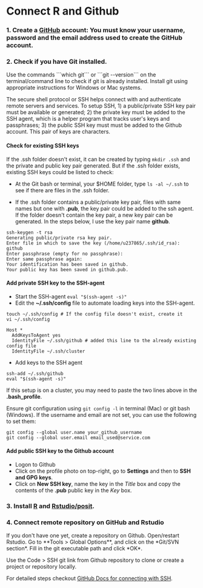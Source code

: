 
# Connect R and Github

### 1. Create a [GitHub](https://github.com/) account: You must know your username, password and the email address used to create the GitHub account.

### 2. Check if you have Git installed.

<p>
Use the commands ```which git``` or ```git --version``` on the terminal/command line to check if git is already installed. Install git using appropriate instructions for Windows or Mac systems.

The secure shell protocol or SSH helps connect with and authenticate remote servers and services. To setup SSH, 1) a public/private SSH key pair must be available or generated; 2) the private key must be added to the SSH agent, which is a helper program that tracks user's keys and passphrases; 3) the public SSH key must must be added to the Github account. This pair of keys are characters.

#### Check for existing SSH keys

If the .ssh folder doesn't exist, it can be created by typing `mkdir .ssh` and the private and public key pair generated. But if the .ssh folder exists, existing SSH keys could be listed to check: 

+ At the Git bash or terminal, your $HOME folder, type `ls -al ~/.ssh` to see if there are files in the .ssh folder.

+ If the .ssh folder contains a public/private key pair, files with same names but one with **.pub**, the key pair could be added to the ssh agent. If the folder doesn't contain the key pair, a new key pair can be generated. In the steps below, I use the key pair name **github**.

```
ssh-keygen -t rsa
Generating public/private rsa key pair.
Enter file in which to save the key (/home/u237865/.ssh/id_rsa): github
Enter passphrase (empty for no passphrase): 
Enter same passphrase again: 
Your identification has been saved in github.
Your public key has been saved in github.pub.
```

#### Add private SSH key to the SSH-agent

+ Start the SSH-agent `eval "$(ssh-agent -s)"`
+ Edit the **~/.ssh/config** file to automate loading keys into the SSH-agent. 
```
touch ~/.ssh/config # If the config file doesn't exist, create it
vi ~/.ssh/config

Host *
  AddKeysToAgent yes
  IdentityFile ~/.ssh/github # added this line to the already existing config file
  IdentityFile ~/.ssh/cluster
```
+ Add keys to the SSH agent
```
ssh-add ~/.ssh/github
eval "$(ssh-agent -s)"
```

If this setup is on a cluster, you may need to paste the two lines above in the **.bash_profile**.

Ensure git configuration using ```git config -l``` in terminal (Mac) or git bash (Windows). If the username and email are not set, you can use the following to set them:

```
git config --global user.name your_github_username
git config --global user.email email_used@service.com
```

#### Add public SSH key to the Github account
+ Logon to Github
+ Click on the profile photo on top-right, go to **Settings** and then to **SSH and GPG keys**.
+ Click on **New SSH key**, name the key in the *Title* box and copy the contents of the **.pub** public key in the *Key* box.

### 3. Install [R](https://www.r-project.org/) and [Rstudio/posit](https://posit.co/).

### 4. Connect remote repository on GitHub and Rstudio
<p>
If you don't have one yet, create a repository on Github. 
Open/restart Rstudio.
Go to **Tools > Global Options**, and click on the *Git/SVN section*. Fill in the git executable path and click *OK*.
</p>

Use the Code > SSH git link from Github repository to clone or create a project or repository locally.

For detailed steps checkout [GitHub Docs for connecting with SSH](https://docs.github.com/en/authentication/connecting-to-github-with-ssh).
